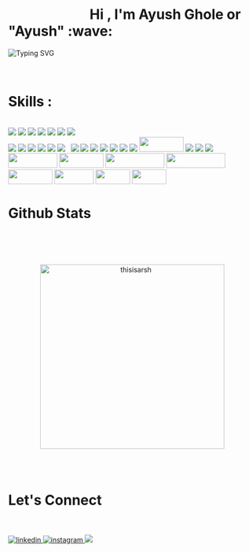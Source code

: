 
 
<h1><b> &nbsp; &nbsp; &nbsp; &nbsp; &nbsp; &nbsp; &nbsp;&nbsp;  &nbsp; &nbsp;  &nbsp; &nbsp; &nbsp;  Hi , I'm Ayush Ghole or "Ayush"  :wave: </b></h1>
<div style="text-align:center:>
<a href="https://git.io/typing-svg"><img src="https://readme-typing-svg.demolab.com?font=Fira+Code&weight=800&size=60&pause=1000&center=true&width=1735&height=250&lines=Full+Stack+Developer%2FAspiring+Software+Engineer;Electronic+%26+Computer+Science+Student;Ex-Intern+%40Systemic+Altruism;Intern+%40SortWindPvtLtd;Speciality++MERN+Stack+Development;Active+Learner%2FResearcher;Reach+Me+At+ayushghole%40gmail.com" alt="Typing SVG" /></a>
 
</div>


<br>
<br>
<!-- <h1><img src="https://camo.githubusercontent.com/ec5c8741e4ed88b1a5824e32558e15983dbaf6b46ca017418a32e39b4036ba3b/68747470733a2f2f6d65646961322e67697068792e636f6d2f6d656469612f51737347456d706b79454f684243623765312f67697068792e6769663f6369643d656366303565343761306e336769316266716e74716d6f62386739616964316f796a327772336473336d67373030626c267269643d67697068792e676966" height="30px">    Skills </h1> -->
<h1>Skills : </h1>
<br>
<span><img src="https://camo.githubusercontent.com/5e78a9c28d524855a57816cac505044b0376970dd763c7d4e1cc53374fa5efac/68747470733a2f2f696d672e736869656c64732e696f2f62616467652f432532302d2532333233373045442e7376673f7374796c653d666f722d7468652d6261646765266c6f676f3d63266c6f676f436f6c6f723d7768697465"></span>
<span><img src="https://camo.githubusercontent.com/b3ce518fafe814443adf5a746f6c115774a3e70a449da47d5553ed18b521b2c0/68747470733a2f2f696d672e736869656c64732e696f2f62616467652f57696e646f77732532305465726d696e616c2d2532333444344434442e7376673f7374796c653d666f722d7468652d6261646765266c6f676f3d77696e646f77732d7465726d696e616c266c6f676f436f6c6f723d7768697465"></span>
<span><img src="https://camo.githubusercontent.com/e01b1cfdcc52e26519db194c2a7b4b93eafe7a614a0dab69cfe967864a8f1119/68747470733a2f2f696d672e736869656c64732e696f2f62616467652f657870726573732e6a732d2532333430346435392e7376673f7374796c653d666f722d7468652d6261646765266c6f676f3d65787072657373266c6f676f436f6c6f723d253233363144414642"></span>
<span><img src="https://camo.githubusercontent.com/0d7ef95b10e93801a3bd8637bec636064d518a4c73366504ed50b04cf32a5727/68747470733a2f2f696d672e736869656c64732e696f2f62616467652f626f6f7473747261702d2532333536334437432e7376673f7374796c653d666f722d7468652d6261646765266c6f676f3d626f6f747374726170266c6f676f436f6c6f723d7768697465"></span>
<span><img src="https://camo.githubusercontent.com/8477a50d7210f0f3bf15fbe5b44809296b75f2101a2927818599d72c8ea72cef/68747470733a2f2f696d672e736869656c64732e696f2f62616467652f6e6f64652e6a732d3644413535463f7374796c653d666f722d7468652d6261646765266c6f676f3d6e6f64652e6a73266c6f676f436f6c6f723d7768697465"></span>
<span>
<img src="https://camo.githubusercontent.com/873c09f11f469258183d6e64e34c12195f5f7f3d311b4c7a1461339a7255ee00/68747470733a2f2f696d672e736869656c64732e696f2f62616467652f4157532d2532334646393930302e7376673f7374796c653d666f722d7468652d6261646765266c6f676f3d616d617a6f6e2d617773266c6f676f436f6c6f723d7768697465" >
</span>
<span>
<img src="https://camo.githubusercontent.com/d45819626e311a793971cf6cedf14dcb7ffe1bc5f427c9d5acb929ee4193030d/68747470733a2f2f696d672e736869656c64732e696f2f62616467652f47697448756225323050616765732d2532333332374643372e7376673f7374796c653d666f722d7468652d6261646765266c6f676f3d676974687562266c6f676f436f6c6f723d7768697465">
</span>  <br>
<span >
  <img src="https://camo.githubusercontent.com/0803e71d7164cc4981c78ebdbc694b84c20800ca471c185caa101813ea58edc2/68747470733a2f2f696d672e736869656c64732e696f2f62616467652f476f6f676c65436c6f75642d2532333432383546342e7376673f7374796c653d666f722d7468652d6261646765266c6f676f3d676f6f676c652d636c6f7564266c6f676f436f6c6f723d7768697465">
</span>
<span><img src="https://camo.githubusercontent.com/3e78414c94a71a544ae82fbe7a2e9d6f0863521d15fde32d2c299cabfbcb9c23/68747470733a2f2f696d672e736869656c64732e696f2f62616467652f56697375616c25323053747564696f253230436f64652d3030373864372e7376673f7374796c653d666f722d7468652d6261646765266c6f676f3d76697375616c2d73747564696f2d636f6465266c6f676f436f6c6f723d7768697465"  ></span>
<span><img src="https://camo.githubusercontent.com/8f06850f1c6b6232f65a83c76a6c38a0b7b3ebffadf8ddb1120f8d7d2c42e72a/68747470733a2f2f696d672e736869656c64732e696f2f62616467652f56697375616c25323053747564696f2d3543324439312e7376673f7374796c653d666f722d7468652d6261646765266c6f676f3d76697375616c2d73747564696f266c6f676f436f6c6f723d7768697465"  ></span>
<span> <img src="https://camo.githubusercontent.com/e74e3a58d38597da3baf7d1bfae439f9310fb8bc7d56d6249eb2e5f74dd621ba/68747470733a2f2f696d672e736869656c64732e696f2f62616467652f5465726d696e616c2d2532333035343032303f7374796c653d666f722d7468652d6261646765266c6f676f3d676e752d62617368266c6f676f436f6c6f723d7768697465" ></span>
<span> <img src="https://camo.githubusercontent.com/e28537135c325b6402632c8d7cf98d0d0d8dafd22f0df1aed636b681bf871139/68747470733a2f2f696d672e736869656c64732e696f2f62616467652f4e6f74657061642b2b2d3930453539412e7376673f7374796c653d666f722d7468652d6261646765266c6f676f3d6e6f7465706164253262253262266c6f676f436f6c6f723d626c61636b"  > </span>
<span><img src="https://camo.githubusercontent.com/94d83dc5838e2784bee25fe9e019bc2fda128676f32cef2f06baa0f6f3849b8c/68747470733a2f2f696d672e736869656c64732e696f2f62616467652f6769742d2532334630353033332e7376673f7374796c653d666f722d7468652d6261646765266c6f676f3d676974266c6f676f436f6c6f723d7768697465"></span>  &nbsp; <span><img src="https://camo.githubusercontent.com/7e282220b8ec0dd29cf99be1c0f5e82d74a42bc84ed834ee6afd86b4bad3bfee/68747470733a2f2f696d672e736869656c64732e696f2f62616467652f6769746875622d2532333132313031312e7376673f7374796c653d666f722d7468652d6261646765266c6f676f3d676974687562266c6f676f436f6c6f723d7768697465" ></span>
<span><img src="https://camo.githubusercontent.com/6d9ad4becc2d73ac5cefacc1370a6c37458f272a553046ea5e2b8351ea185747/68747470733a2f2f696d672e736869656c64732e696f2f62616467652f6a6176612d2532334544384230302e7376673f7374796c653d666f722d7468652d6261646765266c6f676f3d6a617661266c6f676f436f6c6f723d7768697465"></span>
<span><img src="https://camo.githubusercontent.com/e295d0d1e6177be7fea7a386b987eb60077135419f901c302c2d1d327528b776/68747470733a2f2f696d672e736869656c64732e696f2f62616467652f72656475782d2532333539336438382e7376673f7374796c653d666f722d7468652d6261646765266c6f676f3d7265647578266c6f676f436f6c6f723d7768697465"></span>
<span><img src="https://camo.githubusercontent.com/f93e05694a6f01f2f6a37713a454a942442a5ff2b33083891096a6f7e57842f8/68747470733a2f2f696d672e736869656c64732e696f2f62616467652f72656163742d2532333230323332612e7376673f7374796c653d666f722d7468652d6261646765266c6f676f3d7265616374266c6f676f436f6c6f723d253233363144414642"></span>
<span><img src="https://camo.githubusercontent.com/fd00f5fb76a02f6093a50142c52193fa6353f4a1b5199827c57cbe99d611b532/68747470733a2f2f696d672e736869656c64732e696f2f62616467652f4e504d2d2532334342333833372e7376673f7374796c653d666f722d7468652d6261646765266c6f676f3d6e706d266c6f676f436f6c6f723d7768697465"></span>
<span><img src="https://camo.githubusercontent.com/96edfbc58b60eada4599e396a5fc8dacd315cbb7dfcea55722c81da49fd6e26f/68747470733a2f2f696d672e736869656c64732e696f2f62616467652f4d6963726f736f667425323053514c2532305365727665722d4343323932373f7374796c653d666f722d7468652d6261646765266c6f676f3d6d6963726f736f667425323073716c253230736572766572266c6f676f436f6c6f723d7768697465"></span>
<span><img src="https://camo.githubusercontent.com/ec9b2bbaccf6915a29050ce24c10cd9b481b0c41b0bf5194add3e69f49a9be3c/68747470733a2f2f696d672e736869656c64732e696f2f62616467652f4d6f6e676f44422d2532333465613934622e7376673f7374796c653d666f722d7468652d6261646765266c6f676f3d6d6f6e676f6462266c6f676f436f6c6f723d7768697465"></span>
<span><img src="https://img.shields.io/badge/-JavaScript-black?style=flat-square&logo=javascript" height="30px" width="90px"></span>
<span><img src="https://camo.githubusercontent.com/84e0999fa027dedfb31a169d54da33fd98f9691c0b3aba4687a0e0a64cede44d/68747470733a2f2f696d672e736869656c64732e696f2f62616467652f6d7973716c2d2532333030662e7376673f7374796c653d666f722d7468652d6261646765266c6f676f3d6d7973716c266c6f676f436f6c6f723d7768697465"></span>
<span><img src="https://camo.githubusercontent.com/e37ddb78355265ccd69b7d3c30dbaa5bc04855958c4ae320090d4f945616ad6c/68747470733a2f2f696d672e736869656c64732e696f2f62616467652f73716c6974652d2532333037343035652e7376673f7374796c653d666f722d7468652d6261646765266c6f676f3d73716c697465266c6f676f436f6c6f723d7768697465"></span>
<span><img src="https://camo.githubusercontent.com/e3aef779877ecfad97fc1e213d3c449a685e6766c0c7fdca210802d4a1f59302/68747470733a2f2f696d672e736869656c64732e696f2f62616467652f536f636b65742e696f2d626c61636b3f7374796c653d666f722d7468652d6261646765266c6f676f3d736f636b65742e696f266261646765436f6c6f723d303130313031"></span>
<span><img src="https://img.shields.io/badge/-HTML5-E34F26?style=flat-square&logo=html5&logoColor=white" height="30px" width="100px"></span>
<span><img src="https://img.shields.io/badge/-CSS3-1572B6?style=flat-square&logo=css3" height="30px" width="90px" ></span>
<span><img src="https://img.shields.io/badge/Tailwind_CSS-e164e3?style=flat-square&logo=tailwindcss&logoColor=white" height="30px" width="120px" ></span>
<span><img src="https://img.shields.io/badge/RESTFULL_API--eeff6e?style=flat-square"
" height="30px" width="120px" ></span>
<span><img src="https://img.shields.io/badge/-MATERIAL_UI-ff6e6e?style=flat-square" height="30px" width="90px" ></span>
<span><img src="https://img.shields.io/badge/-RENDER-f23400?style=flat-square" height="30px" width="80px" ></span>
<span><img src="https://img.shields.io/badge/-Vercel-009df2?style=flat-square" height="30px" width="70px" ></span>
<span><img src="https://img.shields.io/badge/-JEST-yellow?style=flat-square" height="30px" width="70px" ></span>

<h1> Github Stats </h1>
<br><br>
<div align="center" dir="auto">
   <a href="https://github.com/AyushGhole/">
   <br>
  <br> <img src="https://camo.githubusercontent.com/5628c58e7a9e6086abfce868bb63c2d215c5237b9d8a0f0bc458cd198a979bc5/68747470733a2f2f6769746875622d726561646d652d73746174732e76657263656c2e6170702f6170692f746f702d6c616e67733f757365726e616d653d746869736973617273682673686f775f69636f6e733d74727565266c6f63616c653d656e266c61796f75743d636f6d70616374266c696e655f6865696768743d3230267469746c655f636f6c6f723d3741374144422669636f6e5f636f6c6f723d32323334414526746578745f636f6c6f723d4433443344332662675f636f6c6f723d302c3030303030302c313330463430" width="375" alt="thisisarsh" data-canonical-src="https://github-readme-stats.vercel.app/api/top-langs?username=thisisarsh&amp;show_icons=true&amp;locale=en&amp;layout=compact&amp;line_height=20&amp;title_color=7A7ADB&amp;icon_color=2234AE&amp;text_color=D3D3D3&amp;bg_color=0,000000,130F40" style="max-width: 100%;">
   </a>
</div>



<br><br>

<h1>Let's Connect </h1>
<br><br>
<a href="www.linkedin.com/in/ghole-ayush-0b4391262" rel="nofollow">
         <img src="https://camo.githubusercontent.com/5b76ce6402130921ab0c2b2938c7a386fb9bca65d62859c6e230a7a9cc7a65fa/68747470733a2f2f696d672e736869656c64732e696f2f62616467652f6c696e6b6564696e2d2532333030616365652e7376673f636f6c6f723d343035444536267374796c653d666f722d7468652d6261646765266c6f676f3d6c696e6b6564696e266c6f676f436f6c6f723d7768697465" alt="linkedin" data-canonical-src="https://img.shields.io/badge/linkedin-%2300acee.svg?color=405DE6&amp;style=for-the-badge&amp;logo=linkedin&amp;logoColor=white" style="max-width: 100%;">
    </a>

<a href="https://www.instagram.com//ayush_ghole?igsh=MWk0YXg0cW9vcGNvNA==" rel="nofollow">
         <img src="https://camo.githubusercontent.com/cea1eec1e32d8683c2609c52bc63071e3d2551d8c6220582578d02b27a4e1136/68747470733a2f2f696d672e736869656c64732e696f2f62616467652f696e7374616772616d2d2532333030616365652e7376673f636f6c6f723d393632666266267374796c653d666f722d7468652d6261646765266c6f676f3d696e7374616772616d266c6f676f436f6c6f723d7768697465" alt="instagram" data-canonical-src="https://img.shields.io/badge/instagram-%2300acee.svg?color=962fbf&amp;style=for-the-badge&amp;logo=instagram&amp;logoColor=white" style="max-width: 100%;">
   </a>

   <a href="mailto:ayushghole@gmail.com">
         <img src="https://camo.githubusercontent.com/cc1a16be98230907cb037c0b145c707f2be22622b783b10a010cf81feb3f80f1/68747470733a2f2f696d672e736869656c64732e696f2f62616467652f676d61696c2d2532334541343333352e7376673f7374796c653d666f722d7468652d6261646765266c6f676f3d676d61696c266c6f676f436f6c6f723d7768697465" data-canonical-src="https://img.shields.io/badge/gmail-%23EA4335.svg?style=for-the-badge&amp;logo=gmail&amp;logoColor=white" style="max-width: 100%;">
   </a>
